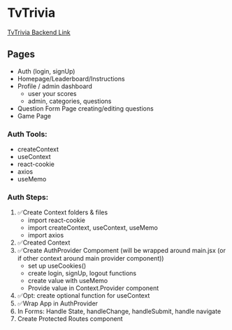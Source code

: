 # TvTrivia
[TvTrivia Backend Link](https://github.com/comeaudc/tvTrivia_backend)
## Pages
-   Auth (login, signUp)
-   Homepage/Leaderboard/Instructions
-   Profile / admin dashboard
    - user your scores
    - admin, categories, questions
-   Question Form Page creating/editing questions
-   Game Page

### Auth Tools:
-   createContext
-   useContext
-   react-cookie
-   axios
-   useMemo


### Auth Steps:
1.  ✅Create Context folders & files
    -   import react-cookie
    -   import createContext, useContext, useMemo
    -   import axios
2.  ✅Created Context
3.  ✅Create AuthProvider Compoment (will be wrapped around main.jsx (or if other context around main provider component))
    -   set up useCookies()
    -   create login, signUp, logout functions
    -   create value with useMemo
    -   Provide value in Context.Provider component
4.  ✅Opt: create optional function for useContext
5.  ✅Wrap App in AuthProvider
6.  In Forms: Handle State, handleChange, handleSubmit, handle navigate
7.  Create Protected Routes component